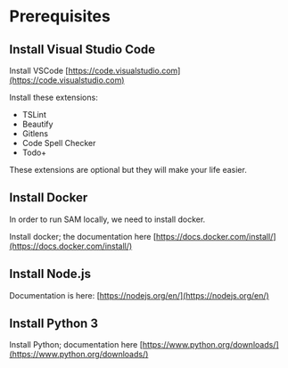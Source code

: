 # Prerequisites

## Install Visual Studio Code

Install VSCode [https://code.visualstudio.com](https://code.visualstudio.com)

Install these extensions:

* TSLint
* Beautify
* Gitlens
* Code Spell Checker
* Todo+

These extensions are optional but they will make your life easier.

## Install Docker

In order to run SAM locally, we need to install docker.

Install docker; the documentation here [https://docs.docker.com/install/](https://docs.docker.com/install/)


## Install Node.js

Documentation is here: [https://nodejs.org/en/](https://nodejs.org/en/)

## Install Python 3

Install Python; documentation here [https://www.python.org/downloads/](https://www.python.org/downloads/)